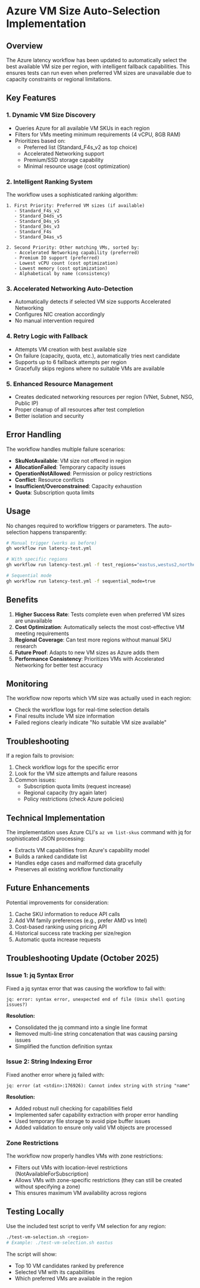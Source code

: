 # Azure VM Size Auto-Selection Implementation

## Overview

The Azure latency workflow has been updated to automatically select the best available VM size per region, with intelligent fallback capabilities. This ensures tests can run even when preferred VM sizes are unavailable due to capacity constraints or regional limitations.

## Key Features

### 1. Dynamic VM Size Discovery
- Queries Azure for all available VM SKUs in each region
- Filters for VMs meeting minimum requirements (4 vCPU, 8GB RAM)
- Prioritizes based on:
  - Preferred list (Standard_F4s_v2 as top choice)
  - Accelerated Networking support
  - Premium/SSD storage capability
  - Minimal resource usage (cost optimization)

### 2. Intelligent Ranking System
The workflow uses a sophisticated ranking algorithm:
```
1. First Priority: Preferred VM sizes (if available)
   - Standard_F4s_v2
   - Standard_D4ds_v5
   - Standard_D4s_v5
   - Standard_D4s_v3
   - Standard_F4s
   - Standard_D4as_v5

2. Second Priority: Other matching VMs, sorted by:
   - Accelerated Networking capability (preferred)
   - Premium IO support (preferred)
   - Lowest vCPU count (cost optimization)
   - Lowest memory (cost optimization)
   - Alphabetical by name (consistency)
```

### 3. Accelerated Networking Auto-Detection
- Automatically detects if selected VM size supports Accelerated Networking
- Configures NIC creation accordingly
- No manual intervention required

### 4. Retry Logic with Fallback
- Attempts VM creation with best available size
- On failure (capacity, quota, etc.), automatically tries next candidate
- Supports up to 6 fallback attempts per region
- Gracefully skips regions where no suitable VMs are available

### 5. Enhanced Resource Management
- Creates dedicated networking resources per region (VNet, Subnet, NSG, Public IP)
- Proper cleanup of all resources after test completion
- Better isolation and security

## Error Handling

The workflow handles multiple failure scenarios:
- **SkuNotAvailable**: VM size not offered in region
- **AllocationFailed**: Temporary capacity issues
- **OperationNotAllowed**: Permission or policy restrictions
- **Conflict**: Resource conflicts
- **Insufficient/Overconstrained**: Capacity exhaustion
- **Quota**: Subscription quota limits

## Usage

No changes required to workflow triggers or parameters. The auto-selection happens transparently:

```bash
# Manual trigger (works as before)
gh workflow run latency-test.yml

# With specific regions
gh workflow run latency-test.yml -f test_regions="eastus,westus2,northeurope"

# Sequential mode
gh workflow run latency-test.yml -f sequential_mode=true
```

## Benefits

1. **Higher Success Rate**: Tests complete even when preferred VM sizes are unavailable
2. **Cost Optimization**: Automatically selects the most cost-effective VM meeting requirements
3. **Regional Coverage**: Can test more regions without manual SKU research
4. **Future Proof**: Adapts to new VM sizes as Azure adds them
5. **Performance Consistency**: Prioritizes VMs with Accelerated Networking for better test accuracy

## Monitoring

The workflow now reports which VM size was actually used in each region:
- Check the workflow logs for real-time selection details
- Final results include VM size information
- Failed regions clearly indicate "No suitable VM size available"

## Troubleshooting

If a region fails to provision:
1. Check workflow logs for the specific error
2. Look for the VM size attempts and failure reasons
3. Common issues:
   - Subscription quota limits (request increase)
   - Regional capacity (try again later)
   - Policy restrictions (check Azure policies)

## Technical Implementation

The implementation uses Azure CLI's `az vm list-skus` command with jq for sophisticated JSON processing:
- Extracts VM capabilities from Azure's capability model
- Builds a ranked candidate list
- Handles edge cases and malformed data gracefully
- Preserves all existing workflow functionality

## Future Enhancements

Potential improvements for consideration:
1. Cache SKU information to reduce API calls
2. Add VM family preferences (e.g., prefer AMD vs Intel)
3. Cost-based ranking using pricing API
4. Historical success rate tracking per size/region
5. Automatic quota increase requests

## Troubleshooting Update (October 2025)

### Issue 1: jq Syntax Error
Fixed a jq syntax error that was causing the workflow to fail with:
```
jq: error: syntax error, unexpected end of file (Unix shell quoting issues?)
```

**Resolution:**
- Consolidated the jq command into a single line format
- Removed multi-line string concatenation that was causing parsing issues
- Simplified the function definition syntax

### Issue 2: String Indexing Error
Fixed another error where jq failed with:
```
jq: error (at <stdin>:176926): Cannot index string with string "name"
```

**Resolution:**
- Added robust null checking for capabilities field
- Implemented safer capability extraction with proper error handling
- Used temporary file storage to avoid pipe buffer issues
- Added validation to ensure only valid VM objects are processed

### Zone Restrictions
The workflow now properly handles VMs with zone restrictions:
- Filters out VMs with location-level restrictions (NotAvailableForSubscription)
- Allows VMs with zone-specific restrictions (they can still be created without specifying a zone)
- This ensures maximum VM availability across regions

## Testing Locally

Use the included test script to verify VM selection for any region:
```bash
./test-vm-selection.sh <region>
# Example: ./test-vm-selection.sh eastus
```

The script will show:
- Top 10 VM candidates ranked by preference
- Selected VM with its capabilities
- Which preferred VMs are available in the region
